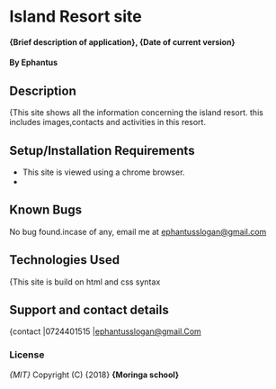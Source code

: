 # Island Resort site
#### {Brief description of application}, {Date of current version}
#### By **Ephantus**
## Description
{This site shows all the information concerning the island resort. this includes images,contacts and activities in this resort.
## Setup/Installation Requirements
* This site is viewed using a chrome browser.
*
## Known Bugs
No bug found.incase of any, email me at ephantusslogan@gmail.com
## Technologies Used
{This site is build on html and css syntax
## Support and contact details
{contact |0724401515 |ephantusslogan@gmail.Com
### License
*{MIT}*
Copyright (C) {2018} **{Moringa school}**
